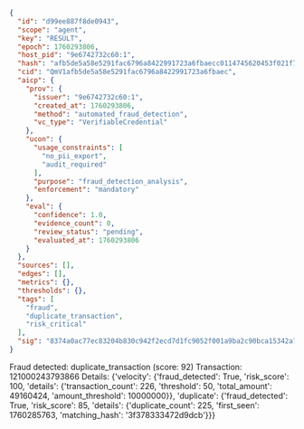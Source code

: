 ```json
{
  "id": "d99ee887f8de0943",
  "scope": "agent",
  "key": "RESULT",
  "epoch": 1760293806,
  "host_pid": "9e6742732c60:1",
  "hash": "afb5de5a58e5291fac6796a8422991723a6fbaecc0114745620453f021f768c4",
  "cid": "QmV1afb5de5a58e5291fac6796a8422991723a6fbaec",
  "aicp": {
    "prov": {
      "issuer": "9e6742732c60:1",
      "created_at": 1760293806,
      "method": "automated_fraud_detection",
      "vc_type": "VerifiableCredential"
    },
    "ucon": {
      "usage_constraints": [
        "no_pii_export",
        "audit_required"
      ],
      "purpose": "fraud_detection_analysis",
      "enforcement": "mandatory"
    },
    "eval": {
      "confidence": 1.0,
      "evidence_count": 0,
      "review_status": "pending",
      "evaluated_at": 1760293806
    }
  },
  "sources": [],
  "edges": [],
  "metrics": {},
  "thresholds": {},
  "tags": [
    "fraud",
    "duplicate_transaction",
    "risk_critical"
  ],
  "sig": "8374a0ac77ec83204b830c942f2ecd7d1fc9052f001a9ba2c90bca15342a7b78"
}
```

Fraud detected: duplicate_transaction (score: 92)
Transaction: 121000243793866
Details: {'velocity': {'fraud_detected': True, 'risk_score': 100, 'details': {'transaction_count': 226, 'threshold': 50, 'total_amount': 49160424, 'amount_threshold': 10000000}}, 'duplicate': {'fraud_detected': True, 'risk_score': 85, 'details': {'duplicate_count': 225, 'first_seen': 1760285763, 'matching_hash': '3f378333472d9dcb'}}}